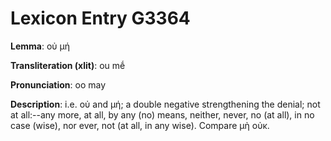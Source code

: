 # Lexicon Entry G3364

**Lemma**: οὐ μή

**Transliteration (xlit)**: ou mḗ

**Pronunciation**: oo may

**Description**:
i.e. οὐ and μή; a double negative strengthening the denial; not at all:--any more, at all, by any (no) means, neither, never, no (at all), in no case (wise), nor ever, not (at all, in any wise). Compare μὴ οὐκ.
